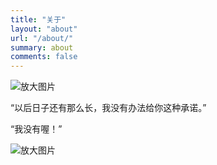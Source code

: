 ```yaml
---
title: "关于"
layout: "about"
url: "/about/"
summary: about
comments: false
---
```


<div class="zoomable">
    <img src="https://i.postimg.cc/J0WXKG1g/IMG-20241221-233942.jpg" alt="放大图片">
</div>


“以后日子还有那么长，我没有办法给你这种承诺。”

“我没有喔！”

<div class="zoomable">
    <img src="https://i.postimg.cc/x1b0jgGv/img-16296395260635556f75bbaf6e86f1f933bea45cd4960.jpg" alt="放大图片">
</div>
